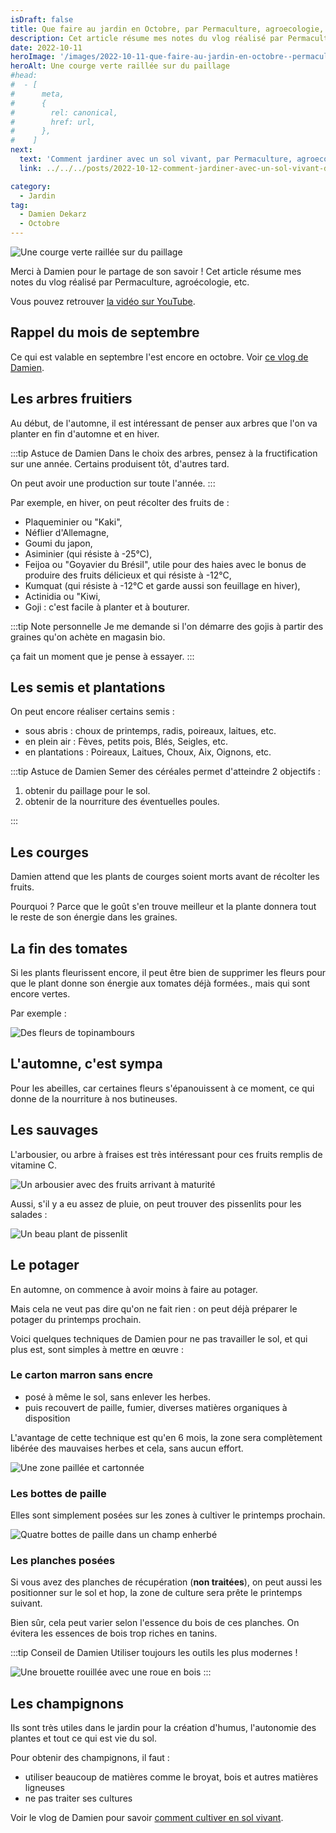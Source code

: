 ```yaml
---
isDraft: false
title: Que faire au jardin en Octobre, par Permaculture, agroecologie, etc
description: Cet article résume mes notes du vlog réalisé par Permaculture, agroecologie, etc
date: 2022-10-11
heroImage: '/images/2022-10-11-que-faire-au-jardin-en-octobre--permaculture--agroecologie--etc-hero.jpg'
heroAlt: Une courge verte raillée sur du paillage
#head:
#  - [
#      meta,
#      {
#        rel: canonical,
#        href: url,
#      },
#    ]
next:
  text: 'Comment jardiner avec un sol vivant, par Permaculture, agroecologie, etc'
  link: ../../../posts/2022-10-12-comment-jardiner-avec-un-sol-vivant-damien-dekarz/

category:
  - Jardin
tag:
  - Damien Dekarz
  - Octobre
---
```


![Une courge verte raillée sur du paillage](./images/2022-10-11-que-faire-au-jardin-en-octobre--permaculture--agroecologie--etc-hero.jpg 'Crédits : image extraite du vlog de Damien')

Merci à Damien pour le partage de son savoir !
Cet article résume mes notes du vlog réalisé par Permaculture, agroécologie, etc.

Vous pouvez retrouver [la vidéo sur YouTube](https://www.youtube.com/watch?v=GswUGxztnpU).

## Rappel du mois de septembre

Ce qui est valable en septembre l'est encore en octobre. Voir [ce vlog de Damien](https://www.youtube.com/watch?v=con-c2_o9uc).

## Les arbres fruitiers

Au début, de l'automne, il est intéressant de penser aux arbres que l'on va planter en fin d'automne et en hiver.

:::tip Astuce de Damien
Dans le choix des arbres, pensez à la fructification sur une année. Certains produisent tôt, d'autres tard.

On peut avoir une production sur toute l'année.
:::

Par exemple, en hiver, on peut récolter des fruits de :

- Plaqueminier ou "Kaki",
- Néflier d'Allemagne,
- Goumi du japon,
- Asiminier (qui résiste à -25°C),
- Feijoa ou "Goyavier du Brésil", utile pour des haies avec le bonus de produire des fruits délicieux et qui résiste à -12°C,
- Kumquat (qui résiste à -12°C et garde aussi son feuillage en hiver),
- Actinidia ou "Kiwi,
- Goji : c'est facile à planter et à bouturer.

:::tip Note personnelle
Je me demande si l'on démarre des gojis à partir des graines qu'on achète en magasin bio.

ça fait un moment que je pense à essayer.
:::

## Les semis et plantations

On peut encore réaliser certains semis :

- sous abris : choux de printemps, radis, poireaux, laitues, etc.
- en plein air : Fèves, petits pois, Blés, Seigles, etc.
- en plantations : Poireaux, Laitues, Choux, Aix, Oignons, etc.

:::tip Astuce de Damien
Semer des céréales permet d'atteindre 2 objectifs :

1. obtenir du paillage pour le sol.
2. obtenir de la nourriture des éventuelles poules.

:::

## Les courges

Damien attend que les plants de courges soient morts avant de récolter les fruits.

Pourquoi ? Parce que le goût s'en trouve meilleur et la plante donnera tout le reste de son énergie dans les graines.

## La fin des tomates

Si les plants fleurissent encore, il peut être bien de supprimer les fleurs pour que le plant donne son énergie aux tomates déjà formées., mais qui sont encore vertes.

Par exemple :

![Des fleurs de topinambours](./images/fleurs-de-topinambours.jpg 'Crédits : image extraite du vlog de Damien')

## L'automne, c'est sympa

Pour les abeilles, car certaines fleurs s'épanouissent à ce moment, ce qui donne de la nourriture à nos butineuses.

## Les sauvages

L'arbousier, ou arbre à fraises est très intéressant pour ces fruits remplis de vitamine C.

![Un arbousier avec des fruits arrivant à maturité](./images/arbousier.jpg 'Crédits : image extraite du vlog de Damien')

Aussi, s'il y a eu assez de pluie, on peut trouver des pissenlits pour les salades :

![Un beau plant de pissenlit](./images/plant-de-pissenlit.jpg 'Crédits : image extraite du vlog de Damien')

## Le potager

En automne, on commence à avoir moins à faire au potager.

Mais cela ne veut pas dire qu'on ne fait rien : on peut déjà préparer le potager du printemps prochain.

Voici quelques techniques de Damien pour ne pas travailler le sol, et qui plus est, sont simples à mettre en œuvre :

### Le carton marron sans encre

- posé à même le sol, sans enlever les herbes.
- puis recouvert de paille, fumier, diverses matières organiques à disposition

L'avantage de cette technique est qu'en 6 mois, la zone sera complètement libérée des mauvaises herbes et cela, sans aucun effort.

![Une zone paillée et cartonnée](./images/zone-cartonnee-et-paillee.jpg 'Crédits : image extraite du vlog de Damien')

### Les bottes de paille

Elles sont simplement posées sur les zones à cultiver le printemps prochain.

![Quatre bottes de paille dans un champ enherbé](./images/bottes-de-paille.jpg 'Crédits : image extraite du vlog de Damien')

### Les planches posées

Si vous avez des planches de récupération (**non traitées**), on peut aussi les positionner sur le sol et hop, la zone de culture sera prête le printemps suivant.

Bien sûr, cela peut varier selon l'essence du bois de ces planches. On évitera les essences de bois trop riches en tanins.

:::tip Conseil de Damien
Utiliser toujours les outils les plus modernes !

![Une brouette rouillée avec une roue en bois](./images/brouette.jpg 'Crédits : image extraite du vlog de Damien')
:::

## Les champignons

Ils sont très utiles dans le jardin pour la création d'humus, l'autonomie des plantes et tout ce qui est vie du sol.

Pour obtenir des champignons, il faut :

- utiliser beaucoup de matières comme le broyat, bois et autres matières ligneuses
- ne pas traiter ses cultures

Voir le vlog de Damien pour savoir [comment cultiver en sol vivant](../comment-jardiner-avec-un-sol-vivant-damien-dekarz/README.md).
